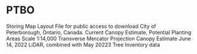 # PTBO
Storing Map Layout File for public access to download
City of Peterborough, Ontario, Canada. 
Current Canopy Estimate, Potential Planting Areas
Scale 1:14,000
Transverse Mercator Projection
Canopy Estimate June 14, 2022 LiDAR, combined with May 20223 Tree Inventory data 
